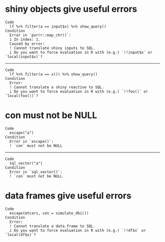 # shiny objects give useful errors

    Code
      lf %>% filter(a == input$x) %>% show_query()
    Condition
      Error in `purrr::map_chr()`:
      i In index: 1.
      Caused by error:
      ! Cannot translate shiny inputs to SQL.
      i Do you want to force evaluation in R with (e.g.) `!!input$x` or `local(input$x)`?

---

    Code
      lf %>% filter(a == x()) %>% show_query()
    Condition
      Error:
      ! Cannot translate a shiny reactive to SQL.
      i Do you want to force evaluation in R with (e.g.) `!!foo()` or `local(foo())`?

# con must not be NULL

    Code
      escape("a")
    Condition
      Error in `escape()`:
      ! `con` must not be NULL

---

    Code
      sql_vector("a")
    Condition
      Error in `sql_vector()`:
      ! `con` must not be NULL

# data frames give useful errors

    Code
      escape(mtcars, con = simulate_dbi())
    Condition
      Error:
      ! Cannot translate a data.frame to SQL.
      i Do you want to force evaluation in R with (e.g.) `!!df$x` or `local(df$x)`?


